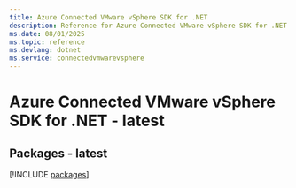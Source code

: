 ```yaml
---
title: Azure Connected VMware vSphere SDK for .NET
description: Reference for Azure Connected VMware vSphere SDK for .NET
ms.date: 08/01/2025
ms.topic: reference
ms.devlang: dotnet
ms.service: connectedvmwarevsphere
---
```

# Azure Connected VMware vSphere SDK for .NET - latest
## Packages - latest
[!INCLUDE [packages](connected-vmware-vsphere-index.md)]